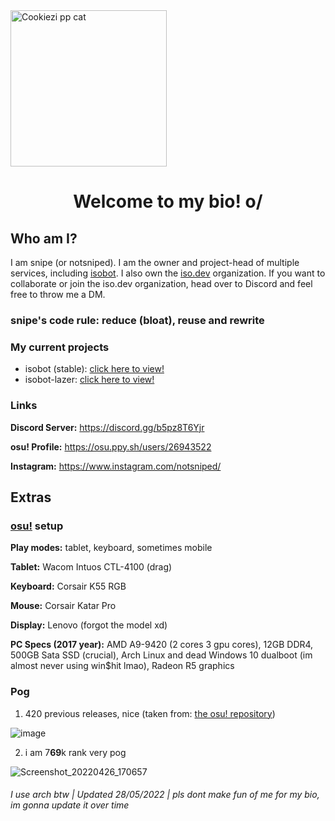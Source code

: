 <img title='Cookiezi pp cat' align='center' width='250' src='https://i.redd.it/4fpguhk9vdi51.png'>

<h1 align='center'>Welcome to my bio! o/</h1>

## Who am I?
I am snipe (or notsniped). I am the owner and project-head of multiple services, including [isobot](https://github.com/PyBotDevs/isobot-python). I also own the [iso.dev](https://github.com/PyBotDevs) organization.
If you want to collaborate or join the iso.dev organization, head over to Discord and feel free to throw me a DM.
<h3>snipe's code rule: reduce (bloat), reuse and rewrite</h3>

### My current projects
- isobot (stable): [click here to view!](https://github.com/PyBotDevs/isobot-python)
- isobot-lazer: [click here to view!](https://github.com/notsniped/isobot-lazer)

### Links
<b>Discord Server:</b> https://discord.gg/b5pz8T6Yjr

<b>osu! Profile:</b> https://osu.ppy.sh/users/26943522

<b>Instagram:</b> https://www.instagram.com/notsniped/

## Extras
### [osu!](https://github.com/ppy/osu) setup
**Play modes:** tablet, keyboard, sometimes mobile

**Tablet:** Wacom Intuos CTL-4100 (drag)

**Keyboard:** Corsair K55 RGB

**Mouse:** Corsair Katar Pro

**Display:** Lenovo (forgot the model xd)

**PC Specs (2017 year):** AMD A9-9420 (2 cores 3 gpu cores), 12GB DDR4, 500GB Sata SSD (crucial), Arch Linux and dead Windows 10 dualboot (im almost never using win$hit lmao), Radeon R5 graphics

### Pog

1) 420 previous releases, nice (taken from: [the osu! repository](https://github.com/ppy/osu))

![image](https://user-images.githubusercontent.com/72265661/165280876-2016605e-9d6f-4cc9-847b-dba8c32faff0.png)

2) i am 7**69**k rank very pog

![Screenshot_20220426_170657](https://user-images.githubusercontent.com/72265661/165291900-15c72256-8632-4f3a-809f-614c1f82b5cf.png)



<h6>I use arch btw | Updated 28/05/2022 | pls dont make fun of me for my bio, im gonna update it over time</h6>

<!---
notsniped/notsniped is a ✨ special ✨ repository because its `README.md` (this file) appears on your GitHub profile.
You can click the Preview link to take a look at your changes.
--->
